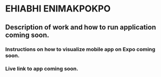 # EHIABHI ENIMAKPOKPO


## Description of work and how to run application coming soon.


### Instructions on how to visualize mobile app on Expo coming soon.

### Live link to app coming soon.
